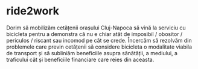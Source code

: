# ride2work
Dorim să mobilizăm cetățenii orașului Cluj-Napoca să vină la serviciu cu bicicleta pentru a demonstra că nu e chiar atât de imposibil / obositor / periculos / riscant sau incomod pe cât se crede. Încercăm să rezolvăm din problemele care previn cetățenii să considere bicicleta o modalitate viabila de transport și să subliniăm beneficiile asupra sănătății, a mediului, a traficului cât și beneficiile financiare care reies din aceasta. 
